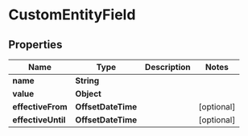 

# CustomEntityField


## Properties

Name | Type | Description | Notes
------------ | ------------- | ------------- | -------------
**name** | **String** |  | 
**value** | **Object** |  | 
**effectiveFrom** | **OffsetDateTime** |  |  [optional]
**effectiveUntil** | **OffsetDateTime** |  |  [optional]



